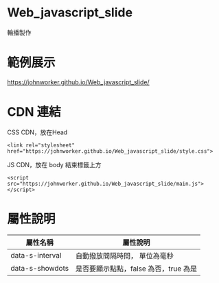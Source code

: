 # Web_javascript_slide
輪播製作

# 範例展示
https://johnworker.github.io/Web_javascript_slide/

# CDN 連結

CSS CDN，放在Head

```
<link rel="stylesheet" href="https://johnworker.github.io/Web_javascript_slide/style.css">
```

JS CDN，放在 body 結束標籤上方

```
<script src="https://johnworker.github.io/Web_javascript_slide/main.js"></script>
```

# 屬性說明

屬性名稱 | 屬性說明
--------|--------
data-s-interval | 自動撥放間隔時間， 單位為毫秒
data-s-showdots | 是否要顯示點點，false 為否，true 為是